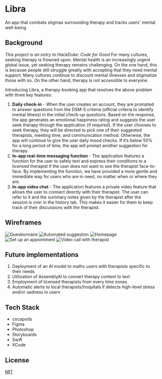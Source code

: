 # Libra
An app that combats stigmas surrounding therapy and tracks users' mental well-being 

## Background
*This project is an entry to HackDuke: Code for Good*
For many cultures, seeking therapy is frowned upon. 
Mental health is an increasingly urgent global issue, yet seeking therapy remains challenging. On the one hand, this is because people still struggle greatly with accepting that they need mental support. Many cultures continue to discount mental illnesses and stigmatize those with so. On the other hand, therapy is not accessible to everyone. 

Introducing Libra, a therapy-booking app that resolves the above problem with three key features:
1. **Daily check-in** - When the user creates an account, they are prompted to answer questions from the DSM-5 criteria (official criteria to identify mental illness) in the initial check-up questions. Based on the response, the app generates an emotional happiness rating and suggests the user seek therapy through the application (if required). If the user chooses to seek therapy, they will be directed to pick one of their suggested therapists, meeting time, and communication method. Otherwise, the app will continue to give the user daily mood checks. If it’s below 50% for a long period of time, the app will prompt another suggestion for therapy.
2. **In-app real-time messaging function** - The application features a function for the user to safely text and express their conditions to a licensed therapist if the user does not want to see the therapist face-to-face. By implementing the function, we have provided a more gentle and immediate way for users who are in need, no matter when or where they are.
3. **In-app video chat** - The application features a private video feature that allows the user to connect directly with their therapist. The user can refer to it and the summary notes given by the therapist after the session is over in the history tab. This makes it easier for them to keep track of their discussions with the therapist.

## Wireframes
![Questionnaire](https://drive.google.com/file/d/1xPQEEWjuA1Hd0Hry76H45tWPdY_XtDv7/view?usp=sharing)
![Automated suggestion](https://drive.google.com/file/d/1Q68e6_r5GW5Tk2TxYVqsvxNNkXUEYhs2/view?usp=sharing)
![Homepage](https://drive.google.com/file/d/1-iP7UnBhJ_-fd5JRqmo323pQ_dIW4vUW/view?usp=sharing)
![Set up an appointment](https://drive.google.com/file/d/1wV0kO0r7BrtystlSm0LLCB2qEi379UL-/view?usp=sharing)
![Video call with therapist](https://drive.google.com/file/d/1LnWnmN1kWW5_S5cecu_J3byewmDm2n7_/view?usp=sharing)
## Future implementations
1. Deployment of an AI model to mathc users with therapists specific to their needs
2. Utilization of AssemblyAI to convert therapy content to text
3. Employment of licensed therapists from every time zones
4. Automatic alerts to local therapists/hospitals if detects high-level stress and/or sadness in users

## Tech Stack
- cocapods
- Figma
- Photoshop
- Storyboards
- Swift
- XCode


## License
[MIT](https://choosealicense.com/licenses/MIT/)

